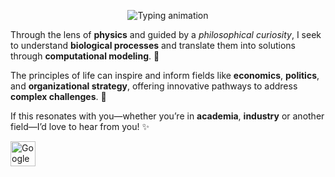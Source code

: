 <p align="center">
  <img src="https://readme-typing-svg.demolab.com?font=Fira+Code&weight=500&size=18&pause=500&color=1B93F7&width=800&lines=I+am+fascinated+by+how+life+solves+problems." alt="Typing animation" />
</p>

Through the lens of **physics** and guided by a *philosophical curiosity*, I seek to understand **biological processes** and translate them into solutions through **computational modeling**. 🧠

The principles of life can inspire and inform fields like **economics**, **politics**, and **organizational strategy**, offering innovative pathways to address **complex challenges**. 🌱

If this resonates with you—whether you’re in **academia**, **industry** or another field—I’d love to hear from you! ✨

<p align="left">
  <a href="https://scholar.google.com/citations?user=q_N6118AAAAJ" target="_blank">
    <img src="https://upload.wikimedia.org/wikipedia/commons/c/c7/Google_Scholar_logo.svg" alt="Google Scholar" width="40" height="40"/>
  </a>
</p>
